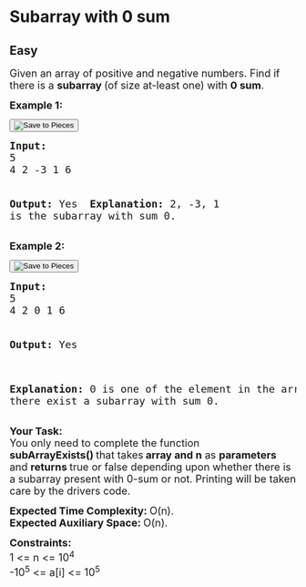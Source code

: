 # Subarray with 0 sum
## Easy 
<div class="problem-statement">
                <p></p><p><span style="font-size:18px">Given an array of&nbsp;positive and negative numbers. Find if there is a <strong>subarray </strong>(of size at-least one) with <strong>0 sum</strong>.</span></p>

<p><strong><span style="font-size:18px">Example 1:</span></strong></p>

<div class="pieces">
    <button class="pieces-btn noselect" aria-label="Save to Pieces" type="button" style="margin-right: 6px;">
        <img alt="Save to Pieces" class="pieces-btn-icon" src="chrome-extension://igbgibhbfonhmjlechmeefimncpekepm/save_button.svg">
    </button><pre><strong><span style="font-size:18px">Input:</span></strong><strong><span style="font-size:18px">
</span></strong><span style="font-size:18px">5
4 2 -3 1 6

<strong>Output: 
</strong>Yes
<strong>
Explanation: 
</strong>2, -3, 1 is the subarray 
with sum 0.</span></pre></div>

<p><strong><span style="font-size:18px">Example 2:</span></strong></p>

<div class="pieces">
    <button class="pieces-btn noselect" aria-label="Save to Pieces" type="button" style="margin-right: 6px;">
        <img alt="Save to Pieces" class="pieces-btn-icon" src="chrome-extension://igbgibhbfonhmjlechmeefimncpekepm/save_button.svg">
    </button><pre><strong><span style="font-size:18px">Input:</span></strong><strong><span style="font-size:18px">
</span></strong><span style="font-size:18px">5
4 2 0 1 6

<strong>Output:</strong> 
Yes

<strong>Explanation:</strong> 
0 is one of the element 
in the array so there exist a 
subarray with sum 0.</span>
</pre></div>

<p><span style="font-size:18px"><strong>Your Task:</strong><br>
You only need to complete the function <strong>subArrayExists()&nbsp;</strong>that takes<strong> array and n</strong> as <strong>parameters </strong>and <strong>returns </strong>true or false depending upon whether there is a subarray present with 0-sum or not. Printing will be taken care by the drivers code.</span></p>

<p><span style="font-size:18px"><strong>Expected Time Complexity:&nbsp;</strong>O(n).<br>
<strong>Expected Auxiliary Space:&nbsp;</strong>O(n).</span></p>

<p><span style="font-size:18px"><strong>Constraints:</strong><br>
1 &lt;= n&nbsp;&lt;= 10<sup>4</sup><br>
-10<sup>5</sup> &lt;= a[i] &lt;= 10<sup>5</sup></span></p>

<p>&nbsp;</p>
 <p></p>
            </div>